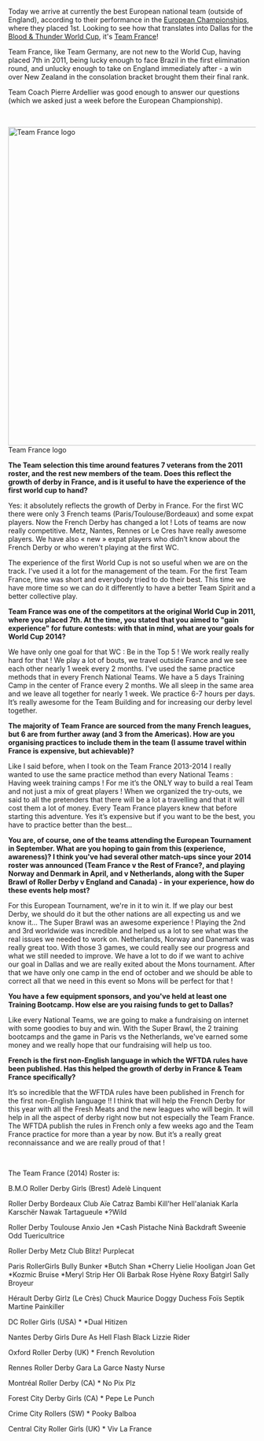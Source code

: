 <html><body><div>

Today we arrive at currently the best European national team (outside of England), according to their performance in the <a href="http://euroderbytournament.eu">European Championships</a>, where they placed 1st. Looking to see how that translates into Dallas for the <a href="http://rollerderbyworldcup.com">Blood &amp; Thunder World Cup</a>, it's <a href="https://www.facebook.com/teamfrancerollerderby">Team France</a>!

Team France, like Team Germany, are not new to the World Cup, having placed 7th in 2011, being lucky enough to face Brazil in the first elimination round, and unlucky enough to take on England immediately after - a win over New Zealand in the consolation bracket brought them their final rank.

Team Coach Pierre Ardellier was good enough to answer our questions (which we asked just a week before the European Championship).

 

<a href="/2014/09/teamfrance.png"><img class="size-large wp-image-3901" src="http://www.scottishrollerderbyblog.com/2014/09/teamfrance.png?w=614" alt="Team France logo" width="614" height="647"></a> Team France logo

<strong>The Team selection this time around features 7 veterans from the 2011 roster, and the rest new members of the team. Does this reflect the growth of derby in France, and is it useful to have the experience of the first world cup to hand?</strong>

Yes: it absolutely reflects the growth of Derby in France. For the first WC there were only 3 French teams (Paris/Toulouse/Bordeaux) and some expat players. Now the French Derby has changed a lot ! Lots of teams are now really competitive. Metz, Nantes, Rennes or Le Cres have really awesome players. We have also « new » expat players who didn’t know about the French Derby or who weren't playing at the first WC.

The experience of the first World Cup is not so useful when we are on the track. I’ve used it a lot for the management of the team. For the first Team France, time was short and everybody tried to do their best. This time we have more time so we can do it differently to have a better Team Spirit and a better collective play.

<strong>Team France was one of the competitors at the original World Cup in 2011, where you placed 7th. At the time, you stated that you aimed to "gain experience" for future contests: with that in mind, what are your goals for World Cup 2014?</strong>

We have only one goal for that WC : Be in the Top 5 ! We work really really hard for that ! We play a lot of bouts, we travel outside France and we see each other nearly 1 week every 2 months. I’ve used the same practice methods that in every French National Teams. We have a 5 days Training Camp in the center of France every 2 months. We all sleep in the same area and we leave all together for nearly 1 week. We practice 6-7 hours per days. It’s really awesome for the Team Building and for increasing our derby level together.

<strong>The majority of Team France are sourced from the many French leagues, but 6 are from further away (and 3 from the Americas). How are you organising practices to include them in the team (I assume travel within France is expensive, but achievable)?</strong>

Like I said before, when I took on the Team France 2013-2014 I really wanted to use the same practice method than every National Teams : Having week training camps ! For me it’s the ONLY way to build a real Team and not just a mix of great players ! When we organized the try-outs, we said to all the pretenders that there will be a lot a travelling and that it will cost them a lot of money. Every Team France players knew that before starting this adventure. Yes it’s expensive but if you want to be the best, you have to practice better than the best…

<strong>You are, of course, one of the teams attending the European Tournament in September. What are you hoping to gain from this (experience, awareness)? I think you've had several other match-ups since your 2014 roster was announced (Team France v the Rest of France?, and playing Norway and Denmark in April, and v Netherlands, along with the Super Brawl of Roller Derby v England and Canada) - in your experience, how do these events help most?</strong>

For this European Tournament, we're in it to win it. If we play our best Derby, we should do it but the other nations are all expecting us and we know it… The Super Brawl was an awesome experience ! Playing the 2nd and 3rd worldwide was incredible and helped us a lot to see what was the real issues we needed to work on. Netherlands, Norway and Danemark was really great too. With those 3 games, we could really see our progress and what we still needed to improve. We have a lot to do if we want to achive our goal in Dallas and we are really exited about the Mons tournament. After that we have only one camp in the end of october and we should be able to correct all that we need in this event so Mons will be perfect for that !

<strong>You have a few equipment sponsors, and you've held at least one Training Bootcamp. How else are you raising funds to get to Dallas?</strong>

Like every National Teams, we are going to make a fundraising on internet with some goodies to buy and win. With the Super Brawl, the 2 training bootcamps and the game in Paris vs the Netherlands, we've earned some money and we really hope that our fundraising will help us too.

<strong>French is the first non-English language in which the WFTDA rules have been published. Has this helped the growth of derby in France &amp; Team France specifically?</strong>

It’s so incredible that the WFTDA rules have been published in French for the first non-English language !! I think that will help the French Derby for this year with all the Fresh Meats and the new leagues who will begin. It will help in all the aspect of derby right now but not especially the Team France. The WFTDA publish the rules in French only a few weeks ago and the Team France practice for more than a year by now. But it’s a really great reconnaissance and we are really proud of that !

</div>
 

The Team France (2014) Roster is:

B.M.O Roller Derby Girls (Brest)
Adelè Linquent

Roller Derby Bordeaux Club
Aïe Catraz
Bambi Kill'her
Hell'alaniak
Karla Karschër
Nawak
Tartagueule
*?Wild

Roller Derby Toulouse
Anxio Jen
*Cash Pistache
Ninà Backdraft
Sweenie Odd
Tuericultrice

Roller Derby Metz Club
Blitz! Purplecat

Paris RollerGirls
Bully Bunker
*Butch Shan
*Cherry Lielie
Hooligan
Joan Get
*Kozmic Bruise
*Meryl Strip Her
Oli Barbak
Rose Hyène
Roxy Batgirl
Sally Broyeur

Hérault Derby Girlz (Le Crès)
Chuck Maurice
Doggy Duchess
Foïs Septik
Martine Painkiller

DC Roller Girls (USA) *
*Dual Hitizen

Nantes Derby Girls
Dure As Hell
Flash Black
Lizzie Rider

Oxford Roller Derby (UK) *
French Revolution

Rennes Roller Derby
Gara La Garce
Nasty Nurse

Montréal Roller Derby (CA) *
No Pix Plz

Forest City Derby Girls (CA) *
Pepe Le Punch

Crime City Rollers (SW) *
Pooky Balboa

Central City Roller Girls (UK) *
Viv La France

 </body></html>
